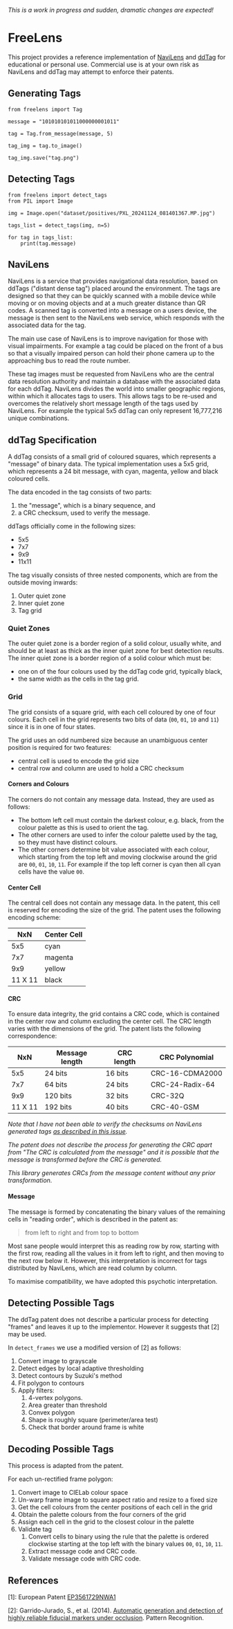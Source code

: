 *This is a work in progress and sudden, dramatic changes are expected!*

# FreeLens

This project provides a reference implementation of [NaviLens][3] and [ddTag][4] 
for educational or personal use. Commercial use is at your own risk as NaviLens and 
ddTag may attempt to enforce their patents.

## Generating Tags

```
from freelens import Tag

message = "101010101011000000001011"

tag = Tag.from_message(message, 5)

tag_img = tag.to_image()

tag_img.save("tag.png")
```

## Detecting Tags

```
from freelens import detect_tags
from PIL import Image

img = Image.open("dataset/positives/PXL_20241124_081401367.MP.jpg")

tags_list = detect_tags(img, n=5)

for tag in tags_list:
    print(tag.message)
```

## NaviLens

NaviLens is a service that provides navigational data resolution, based on ddTags ("distant dense tag")
placed around the environment. The tags are designed so that they can be quickly scanned
with a mobile device while moving or on moving objects and at a much greater distance than
QR codes. A scanned tag is converted into a message on a users device, the message is then sent 
to the NaviLens web service, which responds with the associated data for the tag.

The main use case of NaviLens is to improve navigation for those with visual impairments. 
For example a tag could be placed on the front of a bus so that a visually impaired person
can hold their phone camera up to the approaching bus to read the route number.

These tag images must be requested from NaviLens who are the central data resolution authority and
maintain a database with the associated data for each ddTag. NaviLens divides the world into smaller geographic 
regions, within which it allocates tags to users. This allows tags to be re-used and overcomes the relatively short 
message length of the tags used by NaviLens. For example the typical 5x5 ddTag can only represent 16,777,216 
unique combinations.

## ddTag Specification

A ddTag consists of a small grid of coloured squares, which represents a "message" of binary data. The typical 
implementation uses a 5x5 grid, which represents a 24 bit message, with cyan, magenta, yellow and black coloured cells.

The data encoded in the tag consists of two parts:
1. the "message", which is a binary sequence, and 
2. a CRC checksum, used to verify the message.

ddTags officially come in the following sizes:
- 5x5
- 7x7
- 9x9
- 11x11

The tag visually consists of three nested components, which are from the outside moving inwards:
1. Outer quiet zone
2. Inner quiet zone
3. Tag grid

### Quiet Zones

The outer quiet zone is a border region of a solid colour, usually white, and should be at least
as thick as the inner quiet zone for best detection results.  The inner quiet zone is a border 
region of a solid colour which must be:
- one on of the four colours used by the ddTag code grid, typically
black,
- the same width as the cells in the tag grid.

### Grid

The grid consists of a square grid, with each cell coloured by one of four colours. Each cell in the grid represents 
two bits of data (`00`, `01`, `10` and `11`) since it is in one of four states.

The grid uses an odd numbered size because an unambiguous center position is required for two features:
- central cell is used to encode the grid size
- central row and column are used to hold a CRC checksum

#### Corners and Colours

The corners do not contain any message data. Instead, they are used as follows:
- The bottom left cell must contain the darkest colour, e.g. black, from the colour palette as this is used to orient 
the tag.
- The other corners are used to infer the colour palette used by the tag, so they must have distinct colours.
- The other corners determine bit value associated with each colour, which starting from the top left and moving 
  clockwise around the grid are `00`, `01`, `10`, `11`. For example if the top left corner is cyan then all cyan cells 
  have the value `00`.

#### Center Cell

The central cell does not contain any message data. In the patent, this cell is reserved 
for encoding the size of the grid. The patent uses the following encoding scheme:

| NxN     | Center Cell |
|---------|-------------|
| 5x5     | cyan        |
| 7x7     | magenta     |
| 9x9     | yellow      |
| 11 X 11 | black       |

#### CRC

To ensure data integrity, the grid contains a CRC code, which is contained in the center row and column
excluding the center cell. The CRC length varies with the dimensions of the grid. The patent lists the following
correspondence:

| NxN     | Message length | CRC length | CRC Polynomial  |
|---------|----------------|------------|-----------------|
| 5x5     | 24 bits        | 16 bits    | CRC-16-CDMA2000 |
| 7x7     | 64 bits        | 24 bits    | CRC-24-Radix-64 |
| 9x9     | 120 bits       | 32 bits    | CRC-32Q         |
| 11 X 11 | 192 bits       | 40 bits    | CRC-40-GSM      |

*Note that I have not been able to verify the checksums on NaviLens generated tags [as described in this issue](https://github.com/sjtrny/freelens/issues/1).*

*The patent does not describe the process for generating the CRC apart from "The CRC is calculated from the message"
and it is possible that the message is transformed before the CRC is generated.*

*This library generates CRCs from the message content without any prior transformation.*

#### Message

The message is formed by concatenating the binary values of the remaining cells in "reading order",
which is described in the patent as:

> from left to right and from top to bottom

Most sane people would interpret this as reading row by row, starting with the first row, reading all the values in it 
from left to right, and then moving to the next row below it. However, this interpretation is incorrect for tags
distributed by NaviLens, which are read column by column.

To maximise compatibility, we have adopted this psychotic interpretation.

## Detecting Possible Tags

The ddTag patent does not describe a particular process for detecting "frames" and leaves
it up to the implementor. However it suggests that \[2\] may be used.

In `detect_frames` we use a modified version of \[2\] as follows:
1. Convert image to grayscale
2. Detect edges by local adaptive thresholding
3. Detect contours by Suzuki's method
4. Fit polygon to contours
5. Apply filters:
   1. 4-vertex polygons.
   2. Area greater than threshold
   3. Convex polygon
   4. Shape is roughly square (perimeter/area test)
   5. Check that border around frame is white

## Decoding Possible Tags

This process is adapted from the patent.

For each un-rectified frame polygon:
1. Convert image to CIELab colour space
2. Un-warp frame image to square aspect ratio and resize to a fixed size
3. Get the cell colours from the center positions of each cell in the grid
4. Obtain the palette colours from the four corners of the grid 
5. Assign each cell in the grid to the closest colour in the palette
6. Validate tag
   1. Convert cells to binary using the rule that the palette is ordered clockwise starting at the top left with the binary values `00`, `01`, `10`, `11`. 
   2. Extract message code and CRC code.
   3. Validate message code with CRC code.

## References

\[1\]: European Patent [EP3561729NWA1][1]

\[2\]: Garrido-Jurado, S., et al. (2014). [Automatic generation and detection of highly reliable fiducial markers under occlusion][2]. Pattern Recognition.


[1]: https://data.epo.org/publication-server/rest/v1.0/publication-dates/20191030/patents/EP3561729NWA1/document.pdf
[2]: https://cs-courses.mines.edu/csci507/schedule/24/ArUco.pdf
[3]: https://www.navilens.com
[4]: https://www.ddtags.com
